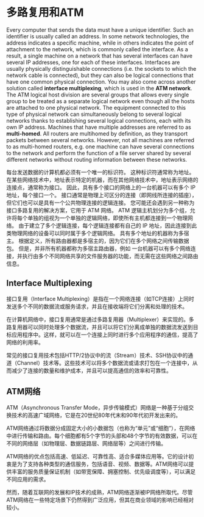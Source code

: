 # 多路复用和ATM

Every computer that sends the data must have a unique identifier. Such an identifier is usually called an  address. In some network technologies, the address indicates a specific machine, while in others  indicates the point of attachment to the network, which is commonly called the interface. As a result, a  single machine on a network that has several interfaces can have several IP addresses, one for each of  these interfaces. Interfaces are usually physically distinguishable connections (i.e. the sockets to which  the network cable is connected), but they can also be logical connections that have one common  physical connection. You may also come across another solution called **interface multiplexing**, which is used in the **ATM network**. The ATM logical host division are several groups that allows every single  group to be treated as a separate logical network even though all the hosts are attached to one physical  network. The equipment connected to this type of physical network can simultaneously belong to  several logical networks thanks to establishing several logical connections, each with its own IP address.
Machines that have multiple addresses are referred to as **multi-homed**. All routers are multihomed by  definition, as they transport packets between several networks. However, not all machines are referred  to as multi-homed routers, e.g. one machine can have several connections to the network and perform  the function of a file server shared by several different networks without routing information between  these networks.

每台发送数据的计算机都必须有一个唯一的标识符。 这种标识符通常称为地址。 在某些网络技术中，地址表示特定的机器，而在其他网络技术中，地址表示网络的连接点，通常称为接口。 因此，具有多个接口的网络上的一台机器可以有多个 IP 地址，每个接口一个。 接口通常是物理上可区分的连接（即网线所连接的插座），但它们也可以是具有一个公共物理连接的逻辑连接。 您可能还会遇到另一种称为接口多路复用的解决方案，它用于 ATM 网络。 ATM 逻辑主机划分为多个组，允许将每个单独的组视为一个单独的逻辑网络，即使所有主机都连接到一个物理网络。 由于建立了多个逻辑连接，每个逻辑连接都有自己的 IP 地址，因此连接到此类物理网络的设备可以同时属于多个逻辑网络。
具有多个地址的机器称为多宿主。 根据定义，所有路由器都是多宿主的，因为它们在多个网络之间传输数据包。 但是，并非所有机器都称为多宿主路由器，例如 一台机器可以有多个网络连接，并执行由多个不同网络共享的文件服务器的功能，而无需在这些网络之间路由信息。

## Interface Multiplexing
接口复用（Interface Multiplexing）是指在一个网络连接（如TCP连接）上同时发送多个不同的数据流或服务请求，并且在接收端将它们分离和处理的技术。

在计算机网络中，接口复用通常是通过多路复用器（Multiplexer）来实现的。多路复用器可以同时处理多个数据流，并且可以将它们分离成单独的数据流发送到目标应用程序中。这样，就可以在一个连接上同时进行多个应用程序的通信，提高了网络的利用率。

常见的接口复用技术包括HTTP/2协议中的流（Stream）技术、SSH协议中的通道（Channel）技术等。这些技术可以将多个数据流或请求打包在一个连接中，从而减少了连接的数量和维护成本，并且可以提高通信的效率和可靠性。

## ATM网络
ATM（Asynchronous Transfer Mode，异步传输模式）网络是一种基于分组交换技术的高速广域网络，它是在20世纪80年代末和90年代初开发出来的。

ATM网络通过将数据分成固定大小的小数据包（也称为“单元”或“细胞”），在网络中进行传输和路由。每个细胞都有5个字节的头部和48个字节的有效数据，可以在不同的网络层（如物理层、数据链路层、网络层等）之间进行传输。

ATM网络的优点包括高速、低延迟、可靠性高、适合多媒体应用等。它的设计初衷是为了支持各种类型的通信服务，包括语音、视频、数据等。ATM网络可以提供丰富的服务质量保证机制（如带宽保障、拥塞控制、优先级调度等），可以满足不同应用的需求。

然而，随着互联网的发展和IP技术的成熟，ATM网络逐渐被IP网络所取代。尽管ATM网络在一些特定场景下仍然得到广泛应用，但其在商业领域的影响已经相对较小。